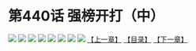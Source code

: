 # 第440话 强榜开打（中）
![](https://mhpic.xiaomingtaiji.net/comic/D/斗破苍穹拆分版/440话/1.jpg-zymk.middle.webp)
![](https://mhpic.xiaomingtaiji.net/comic/D/斗破苍穹拆分版/440话/2.jpg-zymk.middle.webp)
![](https://mhpic.xiaomingtaiji.net/comic/D/斗破苍穹拆分版/440话/3.jpg-zymk.middle.webp)
![](https://mhpic.xiaomingtaiji.net/comic/D/斗破苍穹拆分版/440话/4.jpg-zymk.middle.webp)
![](https://mhpic.xiaomingtaiji.net/comic/D/斗破苍穹拆分版/440话/5.jpg-zymk.middle.webp)
![](https://mhpic.xiaomingtaiji.net/comic/D/斗破苍穹拆分版/440话/6.jpg-zymk.middle.webp)
![](https://mhpic.xiaomingtaiji.net/comic/D/斗破苍穹拆分版/440话/7.jpg-zymk.middle.webp)
![](https://mhpic.xiaomingtaiji.net/comic/D/斗破苍穹拆分版/440话/8.jpg-zymk.middle.webp)
[【上一章】](./439.md)
[【目录】](./READMD.md)
[【下一章】](./441.md)
